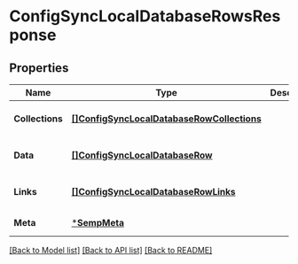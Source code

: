 # ConfigSyncLocalDatabaseRowsResponse

## Properties
Name | Type | Description | Notes
------------ | ------------- | ------------- | -------------
**Collections** | [**[]ConfigSyncLocalDatabaseRowCollections**](ConfigSyncLocalDatabaseRowCollections.md) |  | [optional] [default to null]
**Data** | [**[]ConfigSyncLocalDatabaseRow**](ConfigSyncLocalDatabaseRow.md) |  | [optional] [default to null]
**Links** | [**[]ConfigSyncLocalDatabaseRowLinks**](ConfigSyncLocalDatabaseRowLinks.md) |  | [optional] [default to null]
**Meta** | [***SempMeta**](SempMeta.md) |  | [default to null]

[[Back to Model list]](../README.md#documentation-for-models) [[Back to API list]](../README.md#documentation-for-api-endpoints) [[Back to README]](../README.md)

